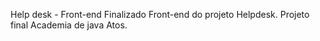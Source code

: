 Help desk - Front-end
Finalizado Front-end do projeto Helpdesk.
Projeto final Academia de java Atos.
